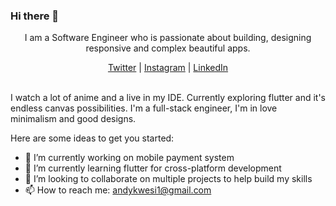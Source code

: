 ### Hi there 👋

<p align="center"> 
  <p align="center"> I am a Software Engineer who is passionate about building, designing responsive and complex beautiful apps.</p>
</p>

<p align="center">
  <a href="https://twitter.com/andykwesi_">Twitter</a> |
  <a href="https://www.instagram.com/andysuod">Instagram</a> |
  <a href="https://www.linkedin.com/in/andy-kwesi-apenteng-a46a3b178/">LinkedIn</a>
</p>

<br />
 I watch a lot of anime and a live in my IDE. Currently exploring flutter and it's endless canvas possibilities. I'm a full-stack engineer, I'm in love minimalism and good designs.



Here are some ideas to get you started:

- 🔭 I’m currently working on mobile payment system
- 🌱 I’m currently learning flutter for cross-platform development
- 👯 I’m looking to collaborate on multiple projects to help build my skills
- 📫 How to reach me: andykwesi1@gmail.com
